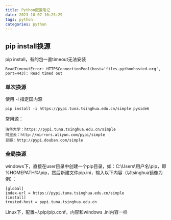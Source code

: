 ```yaml
---
title: Python配置笔记
date: 2023-10-07 10:25:29
tags: python
categories: python
---
```


## pip install换源

pip install，有的包一直timeout无法安装

```
ReadTimeoutError: HTTPSConnectionPool(host='files.pythonhosted.org', port=443): Read timed out
```

### 单次换源

使用 -i 指定国内源

```
pip install -i https://pypi.tuna.tsinghua.edu.cn/simple pyside6
```

常用源：

```
清华大学：https://pypi.tuna.tsinghua.edu.cn/simple
阿里云：http://mirrors.aliyun.com/pypi/simple
豆瓣：http://pypi.douban.com/simple
```

### 全局换源

windows下，直接在user目录中创建一个pip目录，如：C:\Users\用户名\pip，即 %HOMEPATH%\pip，然后新建文件pip.ini，输入以下内容（以tsinghua镜像为例）：

```
[global]
index-url = https://pypi.tuna.tsinghua.edu.cn/simple
[install]
trusted-host = pypi.tuna.tsinghua.edu.cn
```

Linux下，配置~/.pip/pip.conf，内容和windows .ini内容一样
